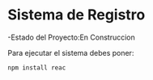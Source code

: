 <h1>Sistema de Registro</h1>

-Estado del Proyecto:En Construccion

Para ejecutar el sistema debes poner:

```npm install reac```
